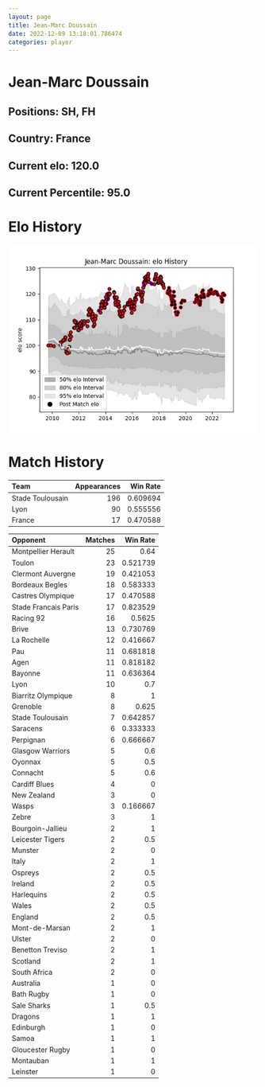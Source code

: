 ```yaml
---  
layout: page  
title: Jean-Marc Doussain  
date: 2022-12-09 13:18:01.786474  
categories: player  
---
```

# Jean-Marc Doussain

## Positions: SH, FH

## Country: France

## Current elo: 120.0

## Current Percentile: 95.0

# Elo History


![elo history](history_Jean-MarcDoussain.png)
# Match History


| Team             |   Appearances |   Win Rate |
|:-----------------|--------------:|-----------:|
| Stade Toulousain |           196 |   0.609694 |
| Lyon             |            90 |   0.555556 |
| France           |            17 |   0.470588 |

| Opponent             |   Matches |   Win Rate |
|:---------------------|----------:|-----------:|
| Montpellier Herault  |        25 |   0.64     |
| Toulon               |        23 |   0.521739 |
| Clermont Auvergne    |        19 |   0.421053 |
| Bordeaux Begles      |        18 |   0.583333 |
| Castres Olympique    |        17 |   0.470588 |
| Stade Francais Paris |        17 |   0.823529 |
| Racing 92            |        16 |   0.5625   |
| Brive                |        13 |   0.730769 |
| La Rochelle          |        12 |   0.416667 |
| Pau                  |        11 |   0.681818 |
| Agen                 |        11 |   0.818182 |
| Bayonne              |        11 |   0.636364 |
| Lyon                 |        10 |   0.7      |
| Biarritz Olympique   |         8 |   1        |
| Grenoble             |         8 |   0.625    |
| Stade Toulousain     |         7 |   0.642857 |
| Saracens             |         6 |   0.333333 |
| Perpignan            |         6 |   0.666667 |
| Glasgow Warriors     |         5 |   0.6      |
| Oyonnax              |         5 |   0.5      |
| Connacht             |         5 |   0.6      |
| Cardiff Blues        |         4 |   0        |
| New Zealand          |         3 |   0        |
| Wasps                |         3 |   0.166667 |
| Zebre                |         3 |   1        |
| Bourgoin-Jallieu     |         2 |   1        |
| Leicester Tigers     |         2 |   0.5      |
| Munster              |         2 |   0        |
| Italy                |         2 |   1        |
| Ospreys              |         2 |   0.5      |
| Ireland              |         2 |   0.5      |
| Harlequins           |         2 |   0.5      |
| Wales                |         2 |   0.5      |
| England              |         2 |   0.5      |
| Mont-de-Marsan       |         2 |   1        |
| Ulster               |         2 |   0        |
| Benetton Treviso     |         2 |   1        |
| Scotland             |         2 |   1        |
| South Africa         |         2 |   0        |
| Australia            |         1 |   0        |
| Bath Rugby           |         1 |   0        |
| Sale Sharks          |         1 |   0.5      |
| Dragons              |         1 |   1        |
| Edinburgh            |         1 |   0        |
| Samoa                |         1 |   1        |
| Gloucester Rugby     |         1 |   0        |
| Montauban            |         1 |   1        |
| Leinster             |         1 |   0        |
